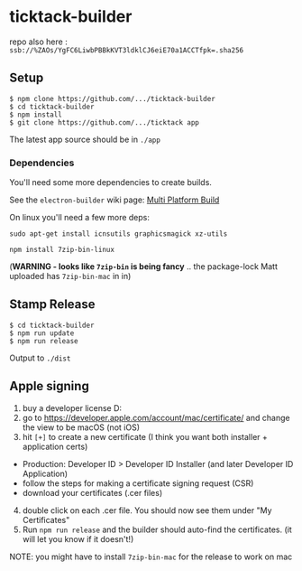 # ticktack-builder

repo also here : `ssb://%ZAOs/YgFC6LiwbPBBkKVT3ldklCJ6eiE70a1ACCTfpk=.sha256`

## Setup

```shell
$ npm clone https://github.com/.../ticktack-builder
$ cd ticktack-builder
$ npm install
$ git clone https://github.com/.../ticktack app
```

The latest app source should be in `./app`

### Dependencies

You'll need some more dependencies to create builds.

See the `electron-builder` wiki page: [Multi Platform Build](https://github.com/electron-userland/electron-builder/wiki/Multi-Platform-Build)

On linux you'll need a few more deps:

```
sudo apt-get install icnsutils graphicsmagick xz-utils
```

```
npm install 7zip-bin-linux
```

(**WARNING - looks like `7zip-bin` is being fancy** .. the package-lock Matt uploaded has `7zip-bin-mac` in in)

## Stamp Release

```shell
$ cd ticktack-builder
$ npm run update
$ npm run release
```

Output to `./dist`

## Apple signing

1. buy a developer license D:
2. go to https://developer.apple.com/account/mac/certificate/ and change the view to be macOS (not iOS)
3. hit `[+]` to create a new certificate (I think you want both installer + application certs)
  - Production: Developer ID > Developer ID Installer (and later Developer ID Application)
  - follow the steps for making a certificate signing request (CSR)
  - download your certificates (.cer files)
4. double click on each .cer file. You should now see them under "My Certificates"
5. Run `npm run release` and the builder should auto-find the certificates. (it will let you know if it doesn't!)

NOTE: you might have to install `7zip-bin-mac` for the release to work on mac
